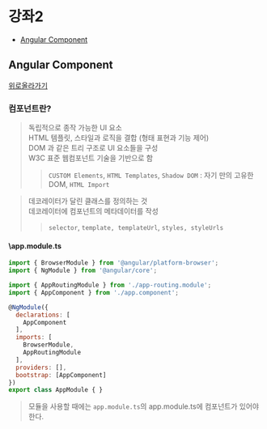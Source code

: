 # 강좌2

 - [Angular Component](#Angular-Component)



## Angular Component
[위로올라가기](강좌2)

### 컴포넌트란?
> 독립적으로 종작 가능한 UI 요소 <br>
> HTML 템플릿, 스타일과 로직을 결합 (형태 표현과 기능 제어) <br>
> DOM 과 같은 트리 구조로 UI 요소들을 구성 <br>
> W3C 표준 웹컴포넌트 기술을 기반으로 함 <br>
>> `CUSTOM Elements`, `HTML Templates`, `Shadow DOM` : 자기 만의 고유한 DOM, `HTML Import`

> 데코레이터가 달린 클래스를 정의하는 것 <br>
> 데코레이터에 컴포넌트의 메타데이터를 작성 <br>
>> `selector`, `template, templateUrl`, `styles, styleUrls` <br>

#### \app.module.ts
```js
import { BrowserModule } from '@angular/platform-browser';
import { NgModule } from '@angular/core';

import { AppRoutingModule } from './app-routing.module';
import { AppComponent } from './app.component';

@NgModule({
  declarations: [
    AppComponent
  ],
  imports: [
    BrowserModule,
    AppRoutingModule
  ],
  providers: [],
  bootstrap: [AppComponent]
})
export class AppModule { }

```
> 모듈을 사용할 때에는 `app.module.ts`의 app.module.ts에 컴포넌트가 있어야한다. <br>




